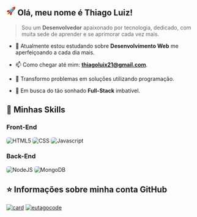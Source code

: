 ## <img height="24" src="./icons/foguete.gif" alt="foguete"/> Olá, meu nome é **Thiago Luiz!**

> Sou um **Desenvolvedor** apaixonado por tecnologia, dedicado, com muita sede de aprender
> e se aprimorar cada vez mais.

-   🔭 Atualmente estou estudando sobre **Desenvolvimento Web** me aperfeiçoando a
    cada dia mais.

-   📫 Como chegar até mim: **thiagoluix21@gmail.com**.

-   🧠 Transformo problemas em soluções utilizando programação.

-   🤩 Em busca do tão sonhado **Full-Stack** imbatível.

## 🚀 Minhas Skills

### Front-End

<div>
  <img style="border-radius: 5px;" height="32" src="https://img.shields.io/badge/HTML5-E34F26?style=for-the-badge&logo=html5&logoColor=white" alt="HTML5"/>
  <img style="border-radius: 5px;" height="32" src="https://img.shields.io/badge/CSS3-1572B6?style=for-the-badge&logo=css3&logoColor=white" alt="CSS"/>
  <img style="border-radius: 5px;" height="32" src="https://img.shields.io/badge/JavaScript-F7DF1E?style=for-the-badge&logo=javascript&logoColor=black" alt="Javascript"/>
</div>

### Back-End

<div>
  <img style="border-radius: 5px;" height="32" src="https://img.shields.io/badge/Node.js-43853D?style=for-the-badge&logo=node.js&logoColor=white" alt="NodeJS"/>
  <img style="border-radius: 5px;" height="32" src="https://img.shields.io/badge/MongoDB-4EA94B?style=for-the-badge&logo=mongodb&logoColor=white" alt="MongoDB"/>
</div>

## ⭐ Informações sobre minha conta GitHub

[![card](https://github-readme-stats.vercel.app/api?username=eutagocode&theme=default&show_icons=true)](https://github.com/anuraghazra/github-readme-stats)
[![eutagocode](https://github-readme-stats.vercel.app/api/top-langs/?username=eutagocode&layout=compact)](https://github.com/anuraghazra/github-readme-stats)
